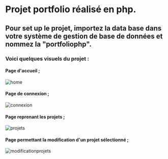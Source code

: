 # Projet portfolio réalisé en php.

## Pour set up le projet, importez la data base dans votre système de gestion de base de données et nommez la "portfoliophp".

### Voici quelques visuels du projet :

#### Page d'accueil ;
![home](https://github.com/Timothe12/portfoliophp/assets/128182775/db5f46e1-2231-4f94-bb85-683e3220148d)

#### Page de connexion ;
![connexion](https://github.com/Timothe12/portfoliophp/assets/128182775/b9a51f04-3370-4462-8e75-4694b41ecad4)

#### Page reprenant les projets ;
![projets](https://github.com/Timothe12/portfoliophp/assets/128182775/ba71d2ac-58b8-4958-b04b-eb30286e912e)

#### Page permettant la modification d'un projet sélectionné ;
![modificationprojets](https://github.com/Timothe12/portfoliophp/assets/128182775/a8086ae1-56df-49aa-b717-5da20463205d)
